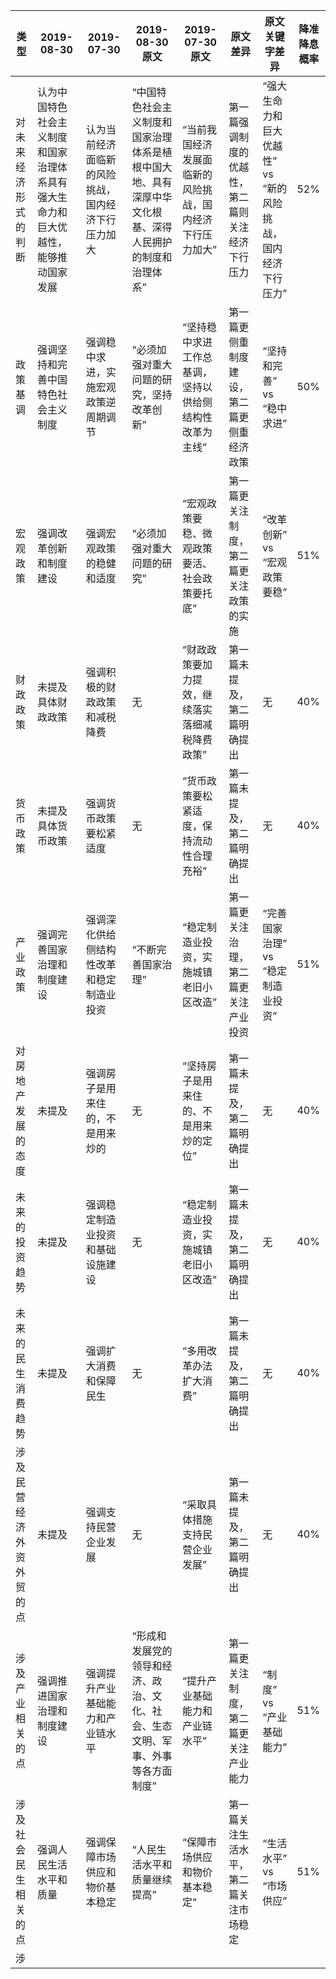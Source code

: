 | 类型 | 2019-08-30 | 2019-07-30 | 2019-08-30原文 | 2019-07-30原文 | 原文差异 | 原文关键字差异 | 降准降息概率 |
|------|------------|------------|----------------|----------------|----------|----------------|----------------|
| 对未来经济形式的判断 | 认为中国特色社会主义制度和国家治理体系具有强大生命力和巨大优越性，能够推动国家发展 | 认为当前经济面临新的风险挑战，国内经济下行压力加大 | “中国特色社会主义制度和国家治理体系是植根中国大地、具有深厚中华文化根基、深得人民拥护的制度和治理体系” | “当前我国经济发展面临新的风险挑战，国内经济下行压力加大” | 第一篇强调制度的优越性，第二篇则关注经济下行压力 | “强大生命力和巨大优越性” vs “新的风险挑战，国内经济下行压力” | 52% |
| 政策基调 | 强调坚持和完善中国特色社会主义制度 | 强调稳中求进，实施宏观政策逆周期调节 | “必须加强对重大问题的研究，坚持改革创新” | “坚持稳中求进工作总基调，坚持以供给侧结构性改革为主线” | 第一篇更侧重制度建设，第二篇更侧重经济政策 | “坚持和完善” vs “稳中求进” | 50% |
| 宏观政策 | 强调改革创新和制度建设 | 强调宏观政策的稳健和适度 | “必须加强对重大问题的研究” | “宏观政策要稳、微观政策要活、社会政策要托底” | 第一篇更关注制度，第二篇更关注政策的实施 | “改革创新” vs “宏观政策要稳” | 51% |
| 财政政策 | 未提及具体财政政策 | 强调积极的财政政策和减税降费 | 无 | “财政政策要加力提效，继续落实落细减税降费政策” | 第一篇未提及，第二篇明确提出 | 无 | 40% |
| 货币政策 | 未提及具体货币政策 | 强调货币政策要松紧适度 | 无 | “货币政策要松紧适度，保持流动性合理充裕” | 第一篇未提及，第二篇明确提出 | 无 | 40% |
| 产业政策 | 强调完善国家治理和制度建设 | 强调深化供给侧结构性改革和稳定制造业投资 | “不断完善国家治理” | “稳定制造业投资，实施城镇老旧小区改造” | 第一篇更关注治理，第二篇更关注产业投资 | “完善国家治理” vs “稳定制造业投资” | 51% |
| 对房地产发展的态度 | 未提及 | 强调房子是用来住的，不是用来炒的 | 无 | “坚持房子是用来住的、不是用来炒的定位” | 第一篇未提及，第二篇明确提出 | 无 | 40% |
| 未来的投资趋势 | 未提及 | 强调稳定制造业投资和基础设施建设 | 无 | “稳定制造业投资，实施城镇老旧小区改造” | 第一篇未提及，第二篇明确提出 | 无 | 40% |
| 未来的民生消费趋势 | 未提及 | 强调扩大消费和保障民生 | 无 | “多用改革办法扩大消费” | 第一篇未提及，第二篇明确提出 | 无 | 40% |
| 涉及民营经济外资外贸的点 | 未提及 | 强调支持民营企业发展 | 无 | “采取具体措施支持民营企业发展” | 第一篇未提及，第二篇明确提出 | 无 | 40% |
| 涉及产业相关的点 | 强调推进国家治理和制度建设 | 强调提升产业基础能力和产业链水平 | “形成和发展党的领导和经济、政治、文化、社会、生态文明、军事、外事等各方面制度” | “提升产业基础能力和产业链水平” | 第一篇更关注制度，第二篇更关注产业能力 | “制度” vs “产业基础能力” | 51% |
| 涉及社会民生相关的点 | 强调人民生活水平和质量 | 强调保障市场供应和物价基本稳定 | “人民生活水平和质量继续提高” | “保障市场供应和物价基本稳定” | 第一篇关注生活水平，第二篇关注市场稳定 | “生活水平” vs “市场供应” | 51% |
| 涉